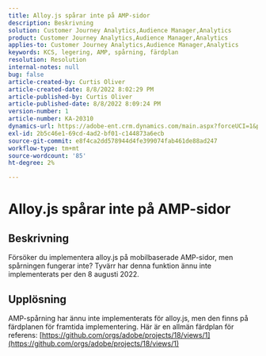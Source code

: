 ```yaml
---
title: Alloy.js spårar inte på AMP-sidor
description: Beskrivning
solution: Customer Journey Analytics,Audience Manager,Analytics
product: Customer Journey Analytics,Audience Manager,Analytics
applies-to: Customer Journey Analytics,Audience Manager,Analytics
keywords: KCS, legering, AMP, spårning, färdplan
resolution: Resolution
internal-notes: null
bug: false
article-created-by: Curtis Oliver
article-created-date: 8/8/2022 8:02:29 PM
article-published-by: Curtis Oliver
article-published-date: 8/8/2022 8:09:24 PM
version-number: 1
article-number: KA-20310
dynamics-url: https://adobe-ent.crm.dynamics.com/main.aspx?forceUCI=1&pagetype=entityrecord&etn=knowledgearticle&id=e0519906-5517-ed11-b83e-0022480868ff
exl-id: 2b5c46e1-69cd-4ad2-bf01-c144873a6ecb
source-git-commit: e8f4ca2dd578944d4fe399074fab461de88ad247
workflow-type: tm+mt
source-wordcount: '85'
ht-degree: 2%

---
```


# Alloy.js spårar inte på AMP-sidor

## Beskrivning


Försöker du implementera alloy.js på mobilbaserade AMP-sidor, men spårningen fungerar inte? Tyvärr har denna funktion ännu inte implementerats per den 8 augusti 2022.


## Upplösning


AMP-spårning har ännu inte implementerats för alloy.js, men den finns på färdplanen för framtida implementering. Här är en allmän färdplan för referens: [https://github.com/orgs/adobe/projects/18/views/1](https://github.com/orgs/adobe/projects/18/views/1)
